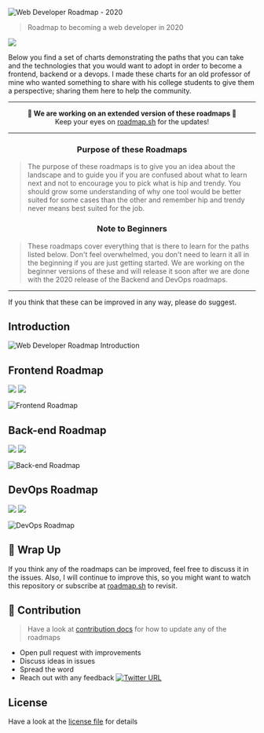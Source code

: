 ![Web Developer Roadmap - 2020](https://i.imgur.com/NNyc9QM.png)

> Roadmap to becoming a web developer in 2020

[![](https://img.shields.io/badge/-Detailed%20Content%20on%20the%20Website%20-0a0a0a.svg?style=flat&colorA=0a0a0a)](http://roadmap.sh)

Below you find a set of charts demonstrating the paths that you can take and the technologies that you would want to adopt in order to become a frontend, backend or a devops. I made these charts for an old professor of mine who wanted something to share with his college students to give them a perspective; sharing them here to help the community.

***
<p align="center"><b> 🎉 We are working on an extended version of these roadmaps 🎉 </b><br>Keep your eyes on <a href="http://roadmap.sh">roadmap.sh</a> for the updates!</p>

***

<h3 align="center"><strong>Purpose of these Roadmaps</strong></h3>

> The purpose of these roadmaps is to give you an idea about the landscape and to guide you if you are confused about what to learn next and not to encourage you to pick what is hip and trendy. You should grow some understanding of why one tool would be better suited for some cases than the other and remember hip and trendy never means best suited for the job.

<h3 align="center"><strong>Note to Beginners</strong></h3>

> These roadmaps cover everything that is there to learn for the paths listed below. Don't feel overwhelmed, you don't need to learn it all in the beginning if you are just getting started. We are working on the beginner versions of these and will release it soon after we are done with the 2020 release of the Backend and DevOps roadmaps.

***

If you think that these can be improved in any way, please do suggest.

## Introduction

![Web Developer Roadmap Introduction](./img/intro.png)

## Frontend Roadmap

[![](https://img.shields.io/badge/-Download%20PDF%20-0a0a0a.svg?style=flat&colorA=0a0a0a)](https://roadmap.sh/static/roadmaps/pdf/frontend.pdf) [![](https://img.shields.io/badge/-Shareable%20Link%20-0a0a0a.svg?style=flat&colorA=0a0a0a)](https://roadmap.sh/frontend)

![Frontend Roadmap](./img/frontend.png?year-2020-2)

## Back-end Roadmap 

[![](https://img.shields.io/badge/-Download%20PDF%20-0a0a0a.svg?style=flat&colorA=0a0a0a)](https://roadmap.sh/static/roadmaps/pdf/backend.pdf) [![](https://img.shields.io/badge/-Shareable%20Link%20-0a0a0a.svg?style=flat&colorA=0a0a0a)](https://roadmap.sh/backend)

![Back-end Roadmap](./img/backend.png?year-2020-1)

## DevOps Roadmap

[![](https://img.shields.io/badge/-Download%20PDF%20-0a0a0a.svg?style=flat&colorA=0a0a0a)](https://roadmap.sh/static/roadmaps/pdf/devops.pdf) [![](https://img.shields.io/badge/-Shareable%20Link%20-0a0a0a.svg?style=flat&colorA=0a0a0a)](https://roadmap.sh/devops)

![DevOps Roadmap](./img/devops.png)

## 🚦 Wrap Up

If you think any of the roadmaps can be improved, feel free to discuss it in the issues. Also, I will continue to improve this, so you might want to watch this repository or subscribe at [roadmap.sh](http://roadmap.sh) to revisit.

## 🙌 Contribution

> Have a look at [contribution docs](./CONTRIBUTING.md) for how to update any of the roadmaps

- Open pull request with improvements
- Discuss ideas in issues
- Spread the word
- Reach out with any feedback [![Twitter URL](https://img.shields.io/twitter/url/https/twitter.com/AntarSidgi.svg?style=social&label=Follow%20%40AntarSidgi)](https://twitter.com/AntarSidgi)
 
## License

Have a look at the [license file](./LICENSE) for details
